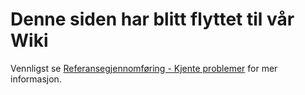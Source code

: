 # Denne siden har blitt flyttet til vår Wiki

Vennligst se [Referansegjennomføring - Kjente problemer](https://github.com/Azure/Enterprise-Scale/wiki/ALZ-Known-Issues-no.md) for mer informasjon.